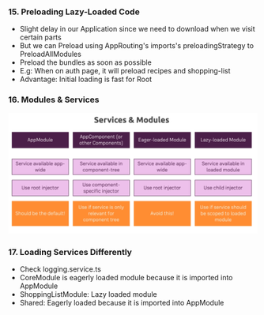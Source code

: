 ### 15. Preloading Lazy-Loaded Code

* Slight delay in our Application since we need to download when we visit certain parts
* But we can Preload using AppRouting's imports's preloadingStrategy to PreloadAllModules
* Preload the bundles as soon as possible
* E.g: When on auth page, it will preload recipes and shopping-list
* Advantage: Initial loading is fast for Root

### 16. Modules & Services

![s&m](../img/services_modules.png)

### 17. Loading Services Differently

* Check logging.service.ts
* CoreModule is eagerly loaded module because it is imported into AppModule
* ShoppingListModule: Lazy loaded module
* Shared: Eagerly loaded because it is imported into AppModule